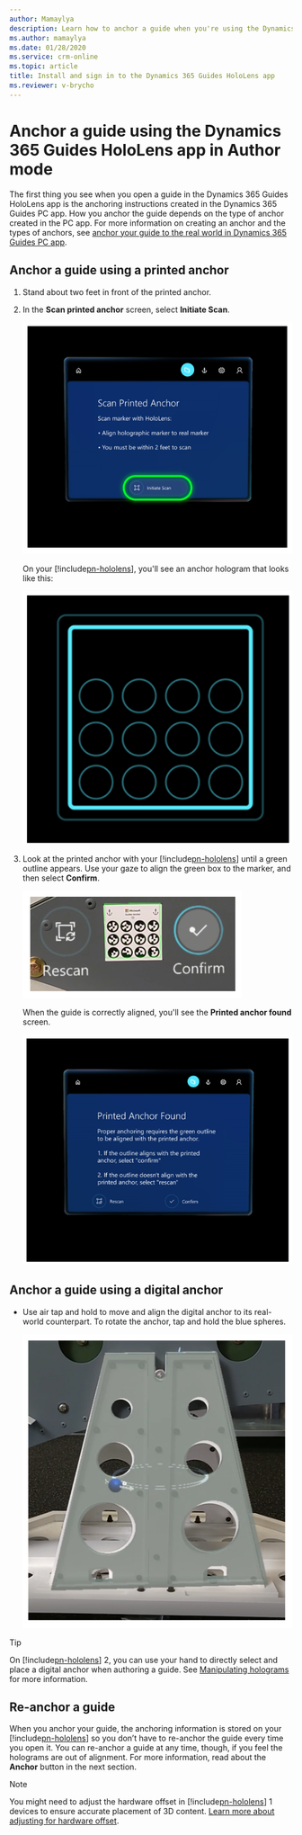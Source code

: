 ```yaml
---
author: Mamaylya
description: Learn how to anchor a guide when you're using the Dynamics 365 Guides HoloLens app in Author mode
ms.author: mamaylya
ms.date: 01/28/2020
ms.service: crm-online
ms.topic: article
title: Install and sign in to the Dynamics 365 Guides HoloLens app
ms.reviewer: v-brycho
---
```


# Anchor a guide using the Dynamics 365 Guides HoloLens app in Author mode

The first thing you see when you open a guide in the Dynamics 365 Guides HoloLens app is the anchoring instructions created in the Dynamics 365 Guides PC app. How you anchor the guide depends on the type of anchor created in the PC app. For more information on creating an anchor and the types of anchors, see [anchor your guide to the real world in Dynamics 365 Guides PC app](anchor.md).

## Anchor a guide using a printed anchor

1. Stand about two feet in front of the printed anchor.

2. In the **Scan printed anchor** screen, select **Initiate Scan**.

   ![Scan Printed Anchor screen with Initiate Scan button](media/scan-printed-anchor.png "Scan Printed Anchor screen with Initiate Scan button")

   On your [!include[pn-hololens](../includes/pn-hololens.md)], you'll see an anchor hologram that looks like this:

   ![Holographic marker image](media/scanning.PNG "Holographic marker image")
   
3. Look at the printed anchor with your [!include[pn-hololens](../includes/pn-hololens.md)] until a green outline appears. Use your gaze to align the green box to the marker, and then select **Confirm**.

   ![Align marker](media/align-marker.PNG "Align marker")

   When the guide is correctly aligned, you'll see the **Printed anchor found** screen. 
   
   ![Marker found holograph](media/printed-anchor-found.png "Marker found holograph")
   
## Anchor a guide using a digital anchor

- Use air tap and hold to move and align the digital anchor to its real-world counterpart. To rotate the anchor, tap and hold the blue spheres.

   ![Rotate digital anchor](media/rotate-digital-anchor.PNG "Rotate digital anchor")
   
>[!TIP]
   >On [!include[pn-hololens](../includes/pn-hololens.md)] 2, you can use your hand to directly select and place a digital anchor when authoring a guide. See [Manipulating holograms](#manipulate) for more information.    

## Re-anchor a guide

When you anchor your guide, the anchoring information is stored on your [!include[pn-hololens](../includes/pn-hololens.md)] so you don’t have to re-anchor the guide every time you open it. You can re-anchor a guide at any time, though, if you feel the holograms are out of alignment. For more information, read about the **Anchor** button in the next section.

> [!NOTE]
> You might need to adjust the hardware offset in [!include[pn-hololens](../includes/pn-hololens.md)] 1 devices to ensure accurate placement of 3D content. [Learn more about adjusting for hardware offset](https://docs.microsoft.com/dynamics365/mixed-reality/guides/known-issues#uploading-new-3d-models-with-names-matching-any-of-the-pre-packaged-models-in-the-3d-toolkit-will-overwrite-the-files-in-the-3d-toolkit).

